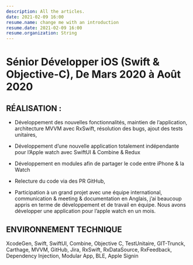 ```yaml
---
description: All the articles.
date: 2021-02-09 16:00
resume.name: change me with an introduction
resume.date: 2021-02-09 16:00
resume.organization: String
---
```


# Sénior Développer iOS (Swift & Objective-C), De Mars 2020 à Août 2020

## RÉALISATION :

* Développement des nouvelles fonctionnalités, maintien de l’application, architecture MVVM avec RxSwift, résolution des bugs, ajout des tests unitaires,

* Développement d’une nouvelle application totalement indépendante pour l’Apple watch avec SwiftUI & Combine & Redux

* Développement en modules afin de partager le code entre iPhone & la Watch

* Relecture du code via des PR GitHub, 

* Participation à un grand projet avec une équipe international, communication & meeting & documentation en Anglais, j’ai beaucoup appris en terme de développement et de travail en équipe. Nous avons développer une application pour l’apple watch en un mois.

## ENVIRONNEMENT TECHNIQUE

XcodeGen, Swift, SwiftUI, Combine, Objective C, TestUnitaire, GIT-Trunck, Carthage, MVVM, GitHub, Jira, RxSwift, RxDataSource, RxFeedback, Dependency Injection, Modular App, BLE, Apple Signin
